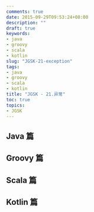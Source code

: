 ```yaml
---
comments: true
date: 2015-09-29T09:53:24+08:00
description: ""
draft: true
keywords:
- java
- groovy
- scala
- kotlin
slug: "JGSK-21-exception"
tags:
- java
- groovy
- scala
- kotlin
title: "JGSK - 21.异常"
toc: true
topics:
- JGSK
---
```



## Java 篇

## Groovy 篇

## Scala 篇

## Kotlin 篇

